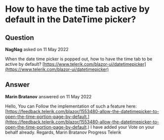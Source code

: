 # How to have the time tab active by default in the DateTime picker?

## Question

**NagNag** asked on 11 May 2022

When the date time picker is popped out, how to have the time tab to be active by default? [https://www.telerik.com/blazor-ui/datetimepicker](https://www.telerik.com/blazor-ui/datetimepicker)

## Answer

**Marin Bratanov** answered on 11 May 2022

Hello, You can Follow the implementation of such a feature here: [https://feedback.telerik.com/blazor/1553480-allow-the-datetimepicker-to-open-the-time-portion-page-by-default.](https://feedback.telerik.com/blazor/1553480-allow-the-datetimepicker-to-open-the-time-portion-page-by-default.) I have added your Vote on your behalf already. Regards, Marin Bratanov Progress Telerik
